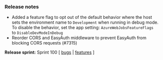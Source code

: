 ### Release notes
<!-- Please add your release notes in the following format:
- My change description (#PR)
-->
- Added a feature flag to opt out of the default behavior where the host sets the environment name to `Development` when running in debug mode. To disable the behavior, set the app setting: `AzureWebJobsFeatureFlags` to `DisableDevModeInDebug`
- Reorder CORS and EasyAuth middleware to prevent EasyAuth from blocking CORS requests (#7315)

**Release sprint:** Sprint 100
[ [bugs](https://github.com/Azure/azure-functions-host/issues?q=is%3Aissue+milestone%3A%22Functions+Sprint+100%22+label%3Abug+is%3Aclosed) | [features](https://github.com/Azure/azure-functions-host/issues?q=is%3Aissue+milestone%3A%22Functions+Sprint+100%22+label%3Afeature+is%3Aclosed) ]
